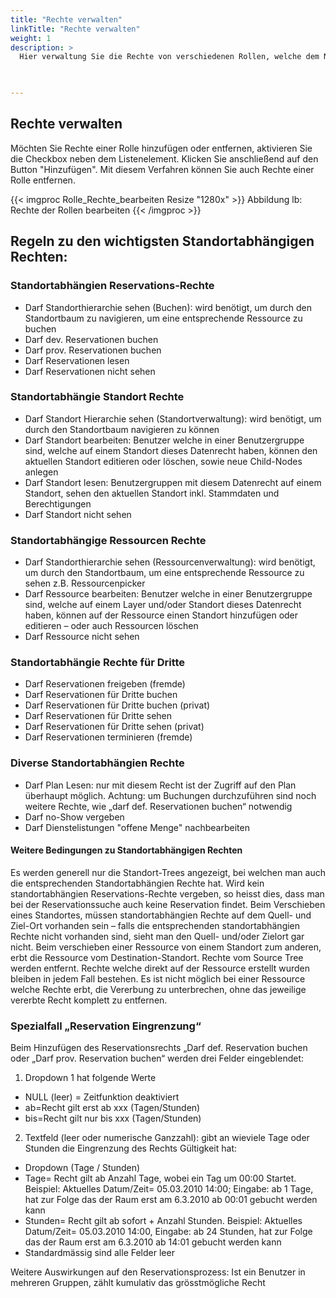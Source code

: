 ```yaml
---
title: "Rechte verwalten"
linkTitle: "Rechte verwalten"
weight: 1
description: >
  Hier verwaltung Sie die Rechte von verschiedenen Rollen, welche dem Nutzungsverhalten der verschiedenen Zielgruppen entspricht.  
 


---
```

## Rechte verwalten
Möchten Sie Rechte einer Rolle hinzufügen oder entfernen, aktivieren Sie die Checkbox neben dem Listenelement. Klicken Sie anschließend auf den Button "Hinzufügen". Mit diesem Verfahren können Sie auch Rechte einer Rolle entfernen. 

{{< imgproc Rolle_Rechte_bearbeiten Resize "1280x" >}}
Abbildung lb: Rechte der Rollen bearbeiten
{{< /imgproc >}}

## Regeln zu den wichtigsten Standortabhängigen Rechten:

### Standortabhängien Reservations-Rechte
* Darf Standorthierarchie sehen (Buchen): wird benötigt, um durch den Standortbaum zu navigieren, um eine entsprechende Ressource zu buchen   
* Darf dev. Reservationen buchen
* Darf prov. Reservationen buchen
* Darf Reservationen lesen
* Darf Reservationen nicht sehen


### Standortabhängie Standort Rechte
* Darf Standort Hierarchie sehen (Standortverwaltung): wird benötigt, um durch den Standortbaum navigieren zu können
* Darf Standort bearbeiten: Benutzer welche in einer Benutzergruppe sind, welche auf einem Standort dieses Datenrecht haben, können den aktuellen Standort editieren oder löschen, sowie neue Child-Nodes anlegen
* Darf Standort lesen: Benutzergruppen mit diesem Datenrecht auf einem Standort, sehen den aktuellen Standort inkl. Stammdaten und Berechtigungen
* Darf Standort nicht sehen

### Standortabhängige Ressourcen Rechte
* Darf Standorthierarchie sehen (Ressourcenverwaltung): wird benötigt, um durch den Standortbaum, um eine entsprechende Ressource zu sehen z.B. Ressourcenpicker
* Darf Ressource bearbeiten: Benutzer welche in einer Benutzergruppe sind, welche auf einem Layer und/oder Standort dieses Datenrecht haben, können auf der Ressource einen Standort hinzufügen oder editieren – oder auch Ressourcen löschen
* Darf Ressource nicht sehen

### Standortabhängie Rechte für Dritte
* Darf Reservationen freigeben (fremde)
* Darf Reservationen für Dritte buchen
* Darf Reservationen für Dritte buchen (privat)
* Darf Reservationen für Dritte sehen
* Darf Reservationen für Dritte sehen (privat)
* Darf Reservationen terminieren (fremde)

### Diverse Standortabhängien Rechte
* Darf Plan Lesen: nur mit diesem Recht ist der Zugriff auf den Plan überhaupt möglich. Achtung: um Buchungen durchzuführen sind noch weitere Rechte, wie „darf def. Reservationen buchen“ notwendig
* Darf no-Show vergeben
* Darf Dienstelistungen "offene Menge" nachbearbeiten

#### Weitere Bedingungen zu Standortabhängigen Rechten
Es werden generell nur die Standort-Trees angezeigt, bei welchen man auch die entsprechenden Standortabhängien Rechte hat.
Wird kein standortabhängien Reservations-Rechte vergeben, so heisst dies, dass man bei der Reservationssuche auch keine Reservation findet.
Beim Verschieben eines Standortes, müssen standortabhängien Rechte auf dem Quell- und Ziel-Ort vorhanden sein – falls die entsprechenden standortabhängien Rechte nicht vorhanden sind, sieht man den Quell- und/oder Zielort gar nicht.
Beim verschieben einer Ressource von einem Standort zum anderen, erbt die Ressource vom Destination-Standort. Rechte vom Source Tree werden entfernt. Rechte welche direkt auf der Ressource erstellt wurden bleiben in jedem Fall bestehen.
Es ist nicht möglich bei einer Ressource welche Rechte erbt, die Vererbung zu unterbrechen, ohne das jeweilige vererbte Recht komplett zu entfernen.

### Spezialfall „Reservation Eingrenzung“

Beim Hinzufügen des Reservationsrechts „Darf def. Reservation buchen oder „Darf prov. Reservation buchen“ werden drei Felder eingeblendet: 
1. Dropdown 1 hat folgende Werte
* NULL (leer) = Zeitfunktion deaktiviert
* ab=Recht gilt erst ab xxx (Tagen/Stunden)
* bis=Recht gilt nur bis xxx (Tagen/Stunden)

2. Textfeld (leer oder numerische Ganzzahl): gibt an wieviele Tage oder Stunden die Eingrenzung des Rechts Gültigkeit hat:
* Dropdown (Tage / Stunden)
* Tage= Recht gilt ab Anzahl Tage, wobei ein Tag um 00:00 Startet. Beispiel: Aktuelles Datum/Zeit= 05.03.2010 14:00; Eingabe: ab 1 Tage, hat zur Folge das der Raum erst am 6.3.2010 ab 00:01 gebucht werden kann
* Stunden= Recht gilt ab sofort + Anzahl Stunden. Beispiel: Aktuelles Datum/Zeit= 05.03.2010 14:00, Eingabe: ab 24 Stunden, hat zur Folge das der Raum erst am 6.3.2010 ab 14:01 gebucht werden kann
* Standardmässig sind alle Felder leer

Weitere Auswirkungen auf den Reservationsprozess:
Ist ein Benutzer in mehreren Gruppen, zählt kumulativ das grösstmögliche Recht